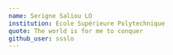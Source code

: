 ```yaml
---
name: Serigne Saliou LO
institution: Ecole Supérieure Polytechnique
quote: The world is for me to conquer
github_user: ssslo
---
```

